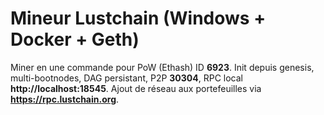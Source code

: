# Mineur Lustchain (Windows + Docker + Geth)

Miner en une commande pour PoW (Ethash) ID **6923**. Init depuis genesis, multi-bootnodes, DAG persistant, P2P **30304**, RPC local **http://localhost:18545**. Ajout de réseau aux portefeuilles via **https://rpc.lustchain.org**.
